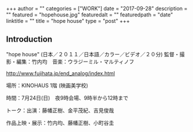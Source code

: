+++
author = ""
categories = ["WORK"]
date = "2017-09-28"
description = ""
featured = "hopehouse.jpg"
featuredalt = ""
featuredpath = "date"
linktitle = ""
title = "hope house"
type = "post"
+++

## Introduction

"hope house" (日本／２０１１／日本語／カラー／ビデオ／２０分)
監督・撮影・編集：竹内均　音楽：ウラジーミル・マルティノフ

http://www.fujihata.jp/end_analog/index.html

場所：KINOHAUS 1階 (映画美学校)

時間：7月24日(日)　夜9時会場、9時半から12時まで

トーク：出演：藤幡正樹、金平茂紀、吉見俊哉

作品上映・展示：竹内均、藤幡正樹、小町谷圭
